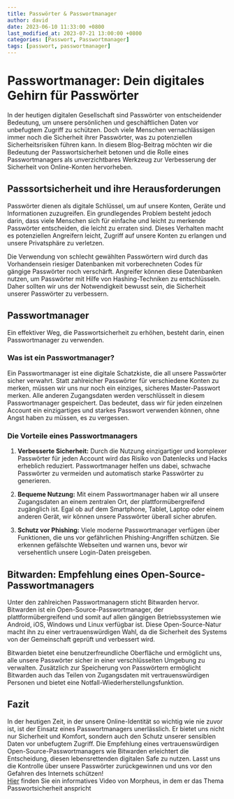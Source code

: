 ```yaml
---
title: Passwörter & Passwortmanager
author: david
date: 2023-06-10 11:33:00 +0800
last_modified_at: 2023-07-21 13:00:00 +0800
categories: [Passwort, Passwortmanager]
tags: [passwort, passwortmanager]
---
```


# Passwortmanager: Dein digitales Gehirn für Passwörter

In der heutigen digitalen Gesellschaft sind Passwörter von entscheidender Bedeutung, um unsere persönlichen und geschäftlichen Daten vor unbefugtem Zugriff zu schützen. Doch viele Menschen vernachlässigen immer noch die Sicherheit ihrer Passwörter, was zu potenziellen Sicherheitsrisiken führen kann. In diesem Blog-Beitrag möchten wir die Bedeutung der Passwortsicherheit betonen und die Rolle eines Passwortmanagers als unverzichtbares Werkzeug zur Verbesserung der Sicherheit von Online-Konten hervorheben.

## Passsortsicherheit und ihre Herausforderungen
Passwörter dienen als digitale Schlüssel, um auf unsere Konten, Geräte und Informationen zuzugreifen. Ein grundlegendes Problem besteht jedoch darin, dass viele Menschen sich für einfache und leicht zu merkende Passwörter entscheiden, die leicht zu erraten sind. Dieses Verhalten macht es potenziellen Angreifern leicht, Zugriff auf unsere Konten zu erlangen und unsere Privatsphäre zu verletzen.

Die Verwendung von schlecht gewählten Passwörtern wird durch das Vorhandensein riesiger Datenbanken mit vorberechneten Codes für gängige Passwörter noch verschärft. Angreifer können diese Datenbanken nutzen, um Passwörter mit Hilfe von Hashing-Techniken zu entschlüsseln. Daher sollten wir uns der Notwendigkeit bewusst sein, die Sicherheit unserer Passwörter zu verbessern.

## Passwortmanager
Ein effektiver Weg, die Passwortsicherheit zu erhöhen, besteht darin, einen Passwortmanager zu verwenden.

### Was ist ein Passwortmanager?
Ein Passwortmanager ist eine digitale Schatzkiste, die all unsere Passwörter sicher verwahrt. Statt zahlreicher Passwörter für verschiedene Konten zu merken, müssen wir uns nur noch ein einziges, sicheres Master-Passwort merken. Alle anderen Zugangsdaten werden verschlüsselt in diesem Passwortmanager gespeichert. Das bedeutet, dass wir für jeden einzelnen Account ein einzigartiges und starkes Passwort verwenden können, ohne Angst haben zu müssen, es zu vergessen.

### Die Vorteile eines Passwortmanagers
1. **Verbesserte Sicherheit:** Durch die Nutzung einzigartiger und komplexer Passwörter für jeden Account wird das Risiko von Datenlecks und Hacks erheblich reduziert. Passwortmanager helfen uns dabei, schwache Passwörter zu vermeiden und automatisch starke Passwörter zu generieren.

2. **Bequeme Nutzung:** Mit einem Passwortmanager haben wir all unsere Zugangsdaten an einem zentralen Ort, der plattformübergreifend zugänglich ist. Egal ob auf dem Smartphone, Tablet, Laptop oder einem anderen Gerät, wir können unsere Passwörter überall sicher abrufen.

3. **Schutz vor Phishing:** Viele moderne Passwortmanager verfügen über Funktionen, die uns vor gefährlichen Phishing-Angriffen schützen. Sie erkennen gefälschte Webseiten und warnen uns, bevor wir versehentlich unsere Login-Daten preisgeben.

## Bitwarden: Empfehlung eines Open-Source-Passwortmanagers
Unter den zahlreichen Passwortmanagern sticht Bitwarden hervor. Bitwarden ist ein Open-Source-Passwortmanager, der plattformübergreifend und somit auf allen gängigen Betriebssystemen wie Android, iOS, Windows und Linux verfügbar ist. Diese Open-Source-Natur macht ihn zu einer vertrauenswürdigen Wahl, da die Sicherheit des Systems von der Gemeinschaft geprüft und verbessert wird.

Bitwarden bietet eine benutzerfreundliche Oberfläche und ermöglicht uns, alle unsere Passwörter sicher in einer verschlüsselten Umgebung zu verwalten. Zusätzlich zur Speicherung von Passwörtern ermöglicht Bitwarden auch das Teilen von Zugangsdaten mit vertrauenswürdigen Personen und bietet eine Notfall-Wiederherstellungsfunktion.

## Fazit
In der heutigen Zeit, in der unsere Online-Identität so wichtig wie nie zuvor ist, ist der Einsatz eines Passwortmanagers unerlässlich. Er bietet uns nicht nur Sicherheit und Komfort, sondern auch den Schutz unserer sensiblen Daten vor unbefugtem Zugriff. Die Empfehlung eines vertrauenswürdigen Open-Source-Passwortmanagers wie Bitwarden erleichtert die Entscheidung, diesen lebensrettenden digitalen Safe zu nutzen. Lasst uns die Kontrolle über unsere Passwörter zurückgewinnen und uns vor den Gefahren des Internets schützen!<br>
[Hier](<https://www.youtube.com/watch?v=YwbE2iLmAT0>) finden Sie ein informatives Video von Morpheus, in dem er das Thema Passwortsicherheit anspricht